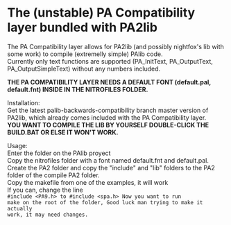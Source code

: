 # The (unstable) PA Compatibility layer bundled with PA2lib

The PA Compatibility layer allows for PA2lib (and possibly nightfox's lib with some work) to compile (extremelly simple) PAlib code.<br>
Currently only text functions are supported (PA_InitText, PA_OutputText, PA_OutputSimpleText) without any numbers included.</p>
<strong> THE PA COMPATIBILITY LAYER NEEDS A DEFAULT FONT (default.pal, default.fnt) INSIDE IN THE NITROFILES FOLDER.</strong></p>
Installation:<br>
Get the latest palib-backwards-compatibility branch master version of PA2lib, which already comes included with the PA Compatibility layer.<br>
<strong> YOU WANT TO COMPILE THE LIB BY YOURSELF DOUBLE-CLICK THE BUILD.BAT OR ELSE IT WON'T WORK.</strong></p>

Usage:<br>
Enter the folder on the PAlib proyect<br>
Copy the nitrofiles folder with a font named default.fnt and default.pal.<br>
Create the PA2 folder and copy the "include" and "lib" folders to the PA2 folder of the compile PA2 folder.<br>
Copy the makefile from one of the examples, it will work <br>
If you can, change the line <code> #include &lt;PA9.h&gt; to #include &lt;spa.h&gt;
Now you want to run make on the root of the folder, Good luck man trying to make it actually work, it may need changes.<br>
